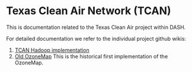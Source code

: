 # Texas Clean Air Network (TCAN)

This is documentation related to the Texas Clean Air project within DASH.

For detailed documentation we refer to the individual project github wikis:

1. [TCAN Hadoop implementation](https://github.com/TexasCleanAirNetwork/TCAN_Hadoop/wiki)
2. [Old OzoneMap](https://github.com/DataAnalyticsinStudentHands/OldOzoneMap) This is the historical first implementation of the OzoneMap.
